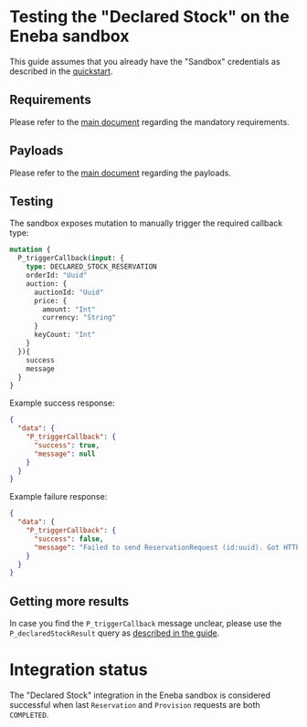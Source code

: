 # Testing the "Declared Stock" on the Eneba sandbox

This guide assumes that you already have the "Sandbox" credentials as described in the [quickstart](../QUICKSTART.md).

## Requirements

Please refer to the [main document](declared-stock.md#requirements) regarding the mandatory requirements.

## Payloads

Please refer to the [main document](declared-stock.md#payloads) regarding the payloads.

## Testing

The sandbox exposes mutation to manually trigger the required callback type:

```graphql
mutation {
  P_triggerCallback(input: {
    type: DECLARED_STOCK_RESERVATION
    orderId: "Uuid"
    auction: {
      auctionId: "Uuid"
      price: {
        amount: "Int"
        currency: "String"
      }
      keyCount: "Int"
    }
  }){
    success
    message
  }
}
```

Example success response:
```json
{
  "data": {
    "P_triggerCallback": {
      "success": true,
      "message": null
    }
  }
}
```

Example failure response:
```json
{
  "data": {
    "P_triggerCallback": {
      "success": false,
      "message": "Failed to send ReservationRequest (id:uuid). Got HTTP exception: Bad Request"
    }
  }
}
```

## Getting more results

In case you find the `P_triggerCallback` message unclear, please use the `P_declaredStockResult` query as [described in the guide](declared-stock-result.md).

# Integration status

The "Declared Stock" integration in the Eneba sandbox is considered successful when last `Reservation` and `Provision` requests are both `COMPLETED`.
